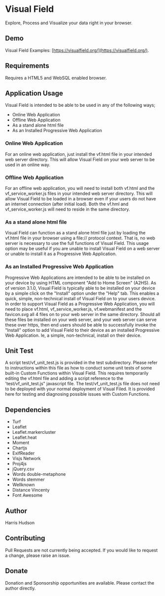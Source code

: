 # Visual Field
Explore, Process and Visualize your data right in your browser.

## Demo
Visual Field Examples: [https://visualfield.org/](https://visualfield.org/).

## Requirements
Requires a HTML5 and WebSQL enabled browser.

## Application Usage
Visual Field is intended to be able to be used in any of the following ways;

- Online Web Application
- Offline Web Application
- As a stand alone html file
- As an Installed Progressive Web Application

### Online Web Application
For an online web application, just install the vf.html file in your 
intended web server directory.  This will allow Visual Field on your 
web server to be used in an online way.

### Offline Web Application
For an offline web application, you will need to install both 
vf.html and the vf_service_worker.js files in your intended web 
server directory.  This will allow Visual Field to be loaded in a 
browser even if your users do not have an internet connection 
(after initial load).  Both the vf.hml and vf_service_worker.js 
will need to reside in the same directory.

### As a stand alone html file
Visual Field can function as a stand alone html file just by loading the 
vf.html file in your browser using a file:// protocol context.  That is,
no web server is necessary to use the full functions of Visual Field.  This 
usage option may be useful if you are unable to install Visual Field on 
a web server or unable to install it as a Progressive Web Application.

### As an Installed Progressive Web Application
Progressive Web Applications are intended to be able to be installed on 
your device by using HTML component "Add to Home Screen" (A2HS).  As of 
version 3.1.0, Visual Field is typically able to be installed on your device 
by a simple click on the "Install" option under the "Help" tab.  This 
enables a quick, simple, non-technical install of Visual Field on to your 
users device.  In order to support Visual Field as a Progressive Web 
Application, you will need to place vf.html, vf_service_worker.js,
vf.webmanifest and the favicon.svg all 4 files on to your web server in 
the same directory.  Should all these files be installed on your web server, 
and your web server can serve these over https, then end users should be 
able to successfully invoke the "Install" option to add Visual Field to their 
device as an installed Progressive Web Application.  Ie, a simple, 
non-technical, install on their device.

## Unit Test
A script test/vf_unit_test.js is provided in the test subdirectory.  Please
refer to instructions within this file as how to conduct some unit tests
of some built-in Custom Functions within Visual Field.  This requires temporarily
editing the vf.html file and adding a script reference to the 'test/vf_unit_test.js"
javascript file.  The test/vf_unit_test.js file does not need to be deployed
with your normal deployment of Visual Filed.  It is provided here for testing
and diagnosing possible issues with Custom Functions. 

## Dependencies
- Turf
- Leaflet
- Leaflet.markercluster
- Leaflet.heat
- Moment
- Chartjs
- ExifReader
- Visjs Network
- Proj4js
- jQuery.csv
- Words double-metaphone
- Words stemmer
- Wellknown
- Distance Vincenty
- Font Awesome

## Author 
Harris Hudson

## Contributing
Pull Requests are not currently being accepted.  If you would like to 
request a change, please raise an issue.

## Donate
Donation and Sponsorship opportunities are available.  Please contact the
author directly.
